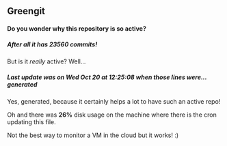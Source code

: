 ## Greengit

#### Do you wonder why this repository is so active?

##### After all it has 23560 commits!

But is it *really* active? Well...

##### Last update was on Wed Oct 20 at 12:25:08 when those lines were... generated

Yes, generated, because it certainly helps a lot to have such an active repo!

Oh and there was **26%** disk usage on the machine
where there is the cron updating this file.

Not the best way to monitor a VM in the cloud but it works! :)
